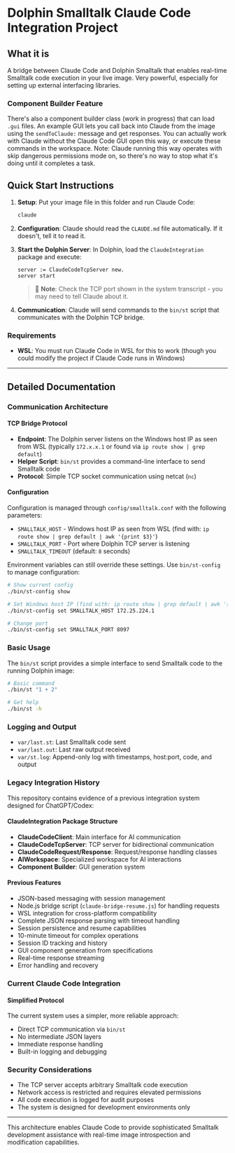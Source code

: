 # Dolphin Smalltalk Claude Code Integration Project

## What it is

A bridge between Claude Code and Dolphin Smalltalk that enables real-time Smalltalk code execution in your live image. Very powerful, especially for setting up external interfacing libraries.

### Component Builder Feature

There's also a component builder class (work in progress) that can load `.gui` files. An example GUI lets you call back into Claude from the image using the `sendToClaude:` message and get responses. You can actually work with Claude without the Claude Code GUI open this way, or execute these commands in the workspace. Note: Claude running this way operates with skip dangerous permissions mode on, so there's no way to stop what it's doing until it completes a task.

## Quick Start Instructions

1. **Setup**: Put your image file in this folder and run Claude Code:
   ```bash
   claude
   ```

2. **Configuration**: Claude should read the `CLAUDE.md` file automatically. If it doesn't, tell it to read it.

3. **Start the Dolphin Server**: In Dolphin, load the `ClaudeIntegration` package and execute:
   ```smalltalk
   server := ClaudeCodeTcpServer new. 
   server start
   ```
   
   > 📝 **Note**: Check the TCP port shown in the system transcript - you may need to tell Claude about it.

4. **Communication**: Claude will send commands to the `bin/st` script that communicates with the Dolphin TCP bridge.

### Requirements

- **WSL**: You must run Claude Code in WSL for this to work (though you could modify the project if Claude Code runs in Windows)

---

## Detailed Documentation

### Communication Architecture

#### TCP Bridge Protocol
- **Endpoint**: The Dolphin server listens on the Windows host IP as seen from WSL (typically `172.x.x.1` or found via `ip route show | grep default`)
- **Helper Script**: `bin/st` provides a command-line interface to send Smalltalk code
- **Protocol**: Simple TCP socket communication using netcat (`nc`)

#### Configuration
Configuration is managed through `config/smalltalk.conf` with the following parameters:
- `SMALLTALK_HOST` - Windows host IP as seen from WSL (find with: `ip route show | grep default | awk '{print $3}'`)
- `SMALLTALK_PORT` - Port where Dolphin TCP server is listening
- `SMALLTALK_TIMEOUT` (default: `8` seconds)

Environment variables can still override these settings. Use `bin/st-config` to manage configuration:
```bash
# Show current config
./bin/st-config show

# Set Windows host IP (find with: ip route show | grep default | awk '{print $3}')
./bin/st-config set SMALLTALK_HOST 172.25.224.1

# Change port
./bin/st-config set SMALLTALK_PORT 8097
```

### Basic Usage

The `bin/st` script provides a simple interface to send Smalltalk code to the running Dolphin image:

```bash
# Basic command
./bin/st "1 + 2"

# Get help
./bin/st -h
```

### Logging and Output
- `var/last.st`: Last Smalltalk code sent
- `var/last.out`: Last raw output received
- `var/st.log`: Append-only log with timestamps, host:port, code, and output


### Legacy Integration History

This repository contains evidence of a previous integration system designed for ChatGPT/Codex:

#### ClaudeIntegration Package Structure
- **ClaudeCodeClient**: Main interface for AI communication
- **ClaudeCodeTcpServer**: TCP server for bidirectional communication
- **ClaudeCodeRequest/Response**: Request/response handling classes
- **AIWorkspace**: Specialized workspace for AI interactions
- **Component Builder**: GUI generation system

#### Previous Features
- JSON-based messaging with session management
- Node.js bridge script (`claude-bridge-resume.js`) for handling requests
- WSL integration for cross-platform compatibility
- Complete JSON response parsing with timeout handling
- Session persistence and resume capabilities
- 10-minute timeout for complex operations
- Session ID tracking and history
- GUI component generation from specifications
- Real-time response streaming
- Error handling and recovery

### Current Claude Code Integration

#### Simplified Protocol
The current system uses a simpler, more reliable approach:
- Direct TCP communication via `bin/st`
- No intermediate JSON layers
- Immediate response handling
- Built-in logging and debugging

### Security Considerations

- The TCP server accepts arbitrary Smalltalk code execution
- Network access is restricted and requires elevated permissions
- All code execution is logged for audit purposes
- The system is designed for development environments only

---

This architecture enables Claude Code to provide sophisticated Smalltalk development assistance with real-time image introspection and modification capabilities.